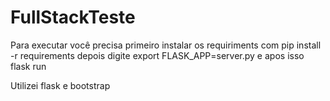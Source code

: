 # FullStackTeste

Para executar você precisa primeiro instalar os requiriments com pip install -r requirements
depois digite export FLASK_APP=server.py
e apos isso flask run

Utilizei flask e bootstrap
